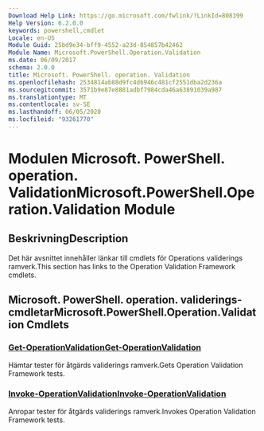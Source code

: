 ```yaml
---
Download Help Link: https://go.microsoft.com/fwlink/?LinkId=808399
Help Version: 6.2.0.0
keywords: powershell,cmdlet
Locale: en-US
Module Guid: 25bd9e34-bff9-4552-a23d-854857b42462
Module Name: Microsoft.PowerShell.Operation.Validation
ms.date: 06/09/2017
schema: 2.0.0
title: Microsoft. PowerShell. operation. Validation
ms.openlocfilehash: 2534814ab88d9fc4d6946c481cf2551dba2d236a
ms.sourcegitcommit: 3571b9e87e8881adbf7984cda46a63891039a987
ms.translationtype: MT
ms.contentlocale: sv-SE
ms.lasthandoff: 06/05/2020
ms.locfileid: "93261770"
---
```

# <span data-ttu-id="62c95-103">Modulen Microsoft. PowerShell. operation. Validation</span><span class="sxs-lookup"><span data-stu-id="62c95-103">Microsoft.PowerShell.Operation.Validation Module</span></span>

## <span data-ttu-id="62c95-104">Beskrivning</span><span class="sxs-lookup"><span data-stu-id="62c95-104">Description</span></span>

<span data-ttu-id="62c95-105">Det här avsnittet innehåller länkar till cmdlets för Operations validerings ramverk.</span><span class="sxs-lookup"><span data-stu-id="62c95-105">This section has links to the Operation Validation Framework cmdlets.</span></span>

## <span data-ttu-id="62c95-106">Microsoft. PowerShell. operation. validerings-cmdletar</span><span class="sxs-lookup"><span data-stu-id="62c95-106">Microsoft.PowerShell.Operation.Validation Cmdlets</span></span>

### [<span data-ttu-id="62c95-107">Get-OperationValidation</span><span class="sxs-lookup"><span data-stu-id="62c95-107">Get-OperationValidation</span></span>](Get-OperationValidation.md)
<span data-ttu-id="62c95-108">Hämtar tester för åtgärds validerings ramverk.</span><span class="sxs-lookup"><span data-stu-id="62c95-108">Gets Operation Validation Framework tests.</span></span>

### [<span data-ttu-id="62c95-109">Invoke-OperationValidation</span><span class="sxs-lookup"><span data-stu-id="62c95-109">Invoke-OperationValidation</span></span>](Invoke-OperationValidation.md)
<span data-ttu-id="62c95-110">Anropar tester för åtgärds validerings ramverk.</span><span class="sxs-lookup"><span data-stu-id="62c95-110">Invokes Operation Validation Framework tests.</span></span>

